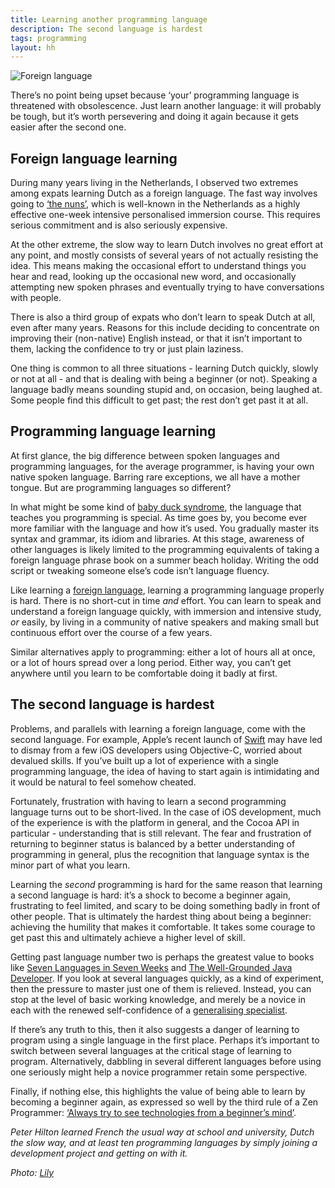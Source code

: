 ```yaml
---
title: Learning another programming language
description: The second language is hardest
tags: programming
layout: hh
---
```


![Foreign language](foreign-language.jpg)

There’s no point being upset because ‘your’ programming language is threatened with obsolescence. Just learn another language: it will probably be tough, but it’s worth persevering and doing it again because it gets easier after the second one.

## Foreign language learning

During many years living in the Netherlands, I observed two extremes among expats learning Dutch as a foreign language. The fast way involves going to [‘the nuns’](http://www.reginacoeli.com), which is well-known in the Netherlands as a highly effective one-week intensive personalised immersion course. This requires serious commitment and is also seriously expensive.

At the other extreme, the slow way to learn Dutch involves no great effort at any point, and mostly consists of several years of not actually resisting the idea. This means making the occasional effort to understand things you hear and read, looking up the occasional new word, and occasionally attempting new spoken phrases and eventually trying to have conversations with people.

There is also a third group of expats who don’t learn to speak Dutch at all, even after many years. Reasons for this include deciding to concentrate on improving their (non-native) English instead, or that it isn’t important to them, lacking the confidence to try or just plain laziness.

One thing is common to all three situations - learning Dutch quickly, slowly or not at all - and that is dealing with being a beginner (or not). Speaking a language badly means sounding stupid and, on occasion, being laughed at. Some people find this difficult to get past; the rest don’t get past it at all.

## Programming language learning

At first glance, the big difference between spoken languages and programming languages, for the average programmer, is having your own native spoken language. Barring rare exceptions, we all have a mother tongue. But are programming languages so different?

In what might be some kind of [baby duck syndrome](http://en.wikipedia.org/wiki/Imprinting_(psychology)#Baby_duck_syndrome), the language that teaches you programming is special. As time goes by, you become ever more familiar with the language and how it’s used. You gradually master its syntax and grammar, its idiom and libraries. At this stage, awareness of other languages is likely limited to the programming equivalents of taking a foreign language phrase book on a summer beach holiday. Writing the odd script or tweaking someone else’s code isn’t language fluency.

Like learning a [foreign language](http://en.wikipedia.org/wiki/Foreign_language), learning a programming language properly is hard. There is no short-cut in time _and_ effort. You can learn to speak and understand a foreign language quickly, with immersion and intensive study, _or_ easily, by living in a community of native speakers and making small but continuous effort over the course of a few years.

Similar alternatives apply to programming: either a lot of hours all at once, or a lot of hours spread over a long period. Either way, you can’t get anywhere until you learn to be comfortable doing it badly at first.

## The second language is hardest

Problems, and parallels with learning a foreign language, come with the second language. For example, Apple’s recent launch of [Swift](http://en.wikipedia.org/wiki/Swift_(programming_language)) may have led to dismay from a few iOS developers using Objective-C, worried about devalued skills. If you’ve built up a lot of experience with a single programming language, the idea of having to start again is intimidating and it would be natural to feel somehow cheated.

Fortunately, frustration with having to learn a second programming language turns out to be short-lived. In the case of iOS development, much of the experience is with the platform in general, and the Cocoa API in particular - understanding that is still relevant. The fear and frustration of returning to beginner status is balanced by a better understanding of programming in general, plus the recognition that language syntax is the minor part of what you learn.

Learning the _second_  programming is hard for the same reason that learning a second language is hard: it’s a shock to become a beginner again, frustrating to feel limited, and scary to be doing something badly in front of other people. That is ultimately the hardest thing about being a beginner: achieving the humility that makes it comfortable. It takes some courage to get past this and ultimately achieve a higher level of skill.

Getting past language number two is perhaps the greatest value to books like [Seven Languages in Seven Weeks](http://pragprog.com/book/btlang/seven-languages-in-seven-weeks) and [The Well-Grounded Java Developer](http://www.manning.com/evans/). If you look at several languages quickly, as a kind of experiment, then the pressure to master just one of them is relieved. Instead, you can stop at the level of basic working knowledge, and merely be a novice in each with the renewed self-confidence of a [generalising specialist](http://www.agilemodeling.com/essays/generalizingSpecialists.htm).

If there’s any truth to this, then it also suggests a danger of learning to program using a single language in the first place. Perhaps it’s important to switch between several languages at the critical stage of learning to program. Alternatively, dabbling in several different languages before using one seriously might help a novice programmer retain some perspective.

Finally, if nothing else, this highlights the value of being able to learn by becoming a beginner again, as expressed so well by the third rule of a Zen Programmer: 
[‘Always try to see technologies from a beginner’s mind’](http://www.zenprogrammer.org/en/the10rulesofazenprogrammer.html#beginners-mind).

_Peter Hilton learned French the usual way at school and university, Dutch the slow way, and at least ten programming languages by simply joining a development project and getting on with it._

_Photo: [Lily](https://www.flickr.com/photos/lilivanili/4581105812)_
